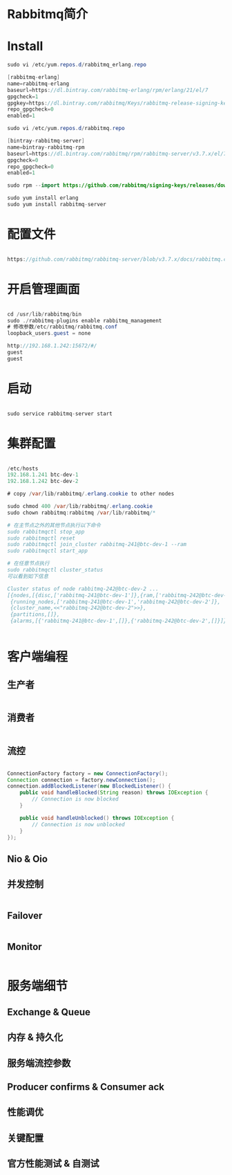 # Rabbitmq简介



# Install
```java  
sudo vi /etc/yum.repos.d/rabbitmq_erlang.repo

[rabbitmq-erlang]
name=rabbitmq-erlang
baseurl=https://dl.bintray.com/rabbitmq-erlang/rpm/erlang/21/el/7
gpgcheck=1
gpgkey=https://dl.bintray.com/rabbitmq/Keys/rabbitmq-release-signing-key.asc
repo_gpgcheck=0
enabled=1

```

```java  
sudo vi /etc/yum.repos.d/rabbitmq.repo

[bintray-rabbitmq-server]
name=bintray-rabbitmq-rpm
baseurl=https://dl.bintray.com/rabbitmq/rpm/rabbitmq-server/v3.7.x/el/7/
gpgcheck=0
repo_gpgcheck=0
enabled=1

```

```java  
sudo rpm --import https://github.com/rabbitmq/signing-keys/releases/download/2.0/rabbitmq-release-signing-key.asc

sudo yum install erlang
sudo yum install rabbitmq-server


```

# 配置文件

```java  

https://github.com/rabbitmq/rabbitmq-server/blob/v3.7.x/docs/rabbitmq.conf.example

```

# 开启管理画面

```java  

cd /usr/lib/rabbitmq/bin
sudo ./rabbitmq-plugins enable rabbitmq_management
# 修改参数/etc/rabbitmq/rabbitmq.conf
loopback_users.guest = none

http://192.168.1.242:15672/#/
guest
guest
```

# 启动
```java  

sudo service rabbitmq-server start

```

# 集群配置

```java  

/etc/hosts
192.168.1.241 btc-dev-1
192.168.1.242 btc-dev-2

# copy /var/lib/rabbitmq/.erlang.cookie to other nodes

sudo chmod 400 /var/lib/rabbitmq/.erlang.cookie
sudo chown rabbitmq:rabbitmq /var/lib/rabbitmq/*

# 在主节点之外的其他节点执行以下命令
sudo rabbitmqctl stop_app
sudo rabbitmqctl reset
sudo rabbitmqctl join_cluster rabbitmq-241@btc-dev-1 --ram
sudo rabbitmqctl start_app

# 在任意节点执行
sudo rabbitmqctl cluster_status
可以看到如下信息

Cluster status of node rabbitmq-242@btc-dev-2 ...
[{nodes,[{disc,['rabbitmq-241@btc-dev-1']},{ram,['rabbitmq-242@btc-dev-2']}]},
 {running_nodes,['rabbitmq-241@btc-dev-1','rabbitmq-242@btc-dev-2']},
 {cluster_name,<<"rabbitmq-242@btc-dev-2">>},
 {partitions,[]},
 {alarms,[{'rabbitmq-241@btc-dev-1',[]},{'rabbitmq-242@btc-dev-2',[]}]}]

```

```java

```

# 客户端编程

## 生产者

```java

```

## 消费者

```java

```

## 流控

```java  

ConnectionFactory factory = new ConnectionFactory();
Connection connection = factory.newConnection();
connection.addBlockedListener(new BlockedListener() {
    public void handleBlocked(String reason) throws IOException {
        // Connection is now blocked
    }

    public void handleUnblocked() throws IOException {
        // Connection is now unblocked
    }
});

```

## Nio & Oio

## 并发控制

```java  


```

## Failover

```java

```

## Monitor

```java

```

# 服务端细节

## Exchange & Queue

## 内存 & 持久化

## 服务端流控参数

## Producer confirms & Consumer ack

## 性能调优

## 关键配置

## 官方性能测试 & 自测试
